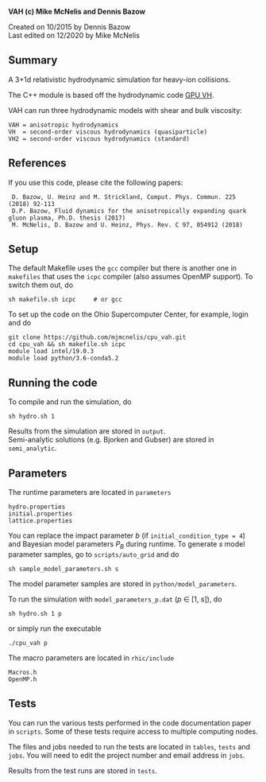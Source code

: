 **VAH (c) Mike McNelis and Dennis Bazow**

Created on 10/2015 by Dennis Bazow\
Last edited on 12/2020 by Mike McNelis

## Summary
A 3+1d relativistic hydrodynamic simulation for heavy-ion collisions.

The C++ module is based off the hydrodynamic code [GPU VH](https://github.com/bazow/gpu-vh.git).

VAH can run three hydrodynamic models with shear and bulk viscosity:

    VAH = anisotropic hydrodynamics
    VH  = second-order viscous hydrodynamics (quasiparticle)
    VH2 = second-order viscous hydrodynamics (standard)


## References

If you use this code, please cite the following papers:

     D. Bazow, U. Heinz and M. Strickland, Comput. Phys. Commun. 225 (2018) 92-113
     D.P. Bazow, Fluid dynamics for the anisotropically expanding quark gluon plasma, Ph.D. thesis (2017)
     M. McNelis, D. Bazow and U. Heinz, Phys. Rev. C 97, 054912 (2018)


## Setup
The default Makefile uses the `gcc` compiler but there is another one in `makefiles` that uses the `icpc` compiler (also assumes OpenMP support). To switch them out, do

    sh makefile.sh icpc     # or gcc

To set up the code on the Ohio Supercomputer Center, for example, login and do

    git clone https://github.com/mjmcnelis/cpu_vah.git
    cd cpu_vah && sh makefile.sh icpc
    module load intel/19.0.3
    module load python/3.6-conda5.2


## Running the code
To compile and run the simulation, do

    sh hydro.sh 1

Results from the simulation are stored in `output`.\
Semi-analytic solutions (e.g. Bjorken and Gubser) are stored in `semi_analytic`.


## Parameters

The runtime parameters are located in `parameters`

    hydro.properties
    initial.properties
    lattice.properties

You can replace the impact parameter *b* (if `initial_condition_type = 4`) and Bayesian model parameters *P<sub>B</sub>* during runtime. To generate *s* model parameter samples, go to `scripts/auto_grid` and do

    sh sample_model_parameters.sh s

The model parameter samples are stored in `python/model_parameters`.

To run the simulation with `model_parameters_p.dat`  (*p* ∈ [1, *s*]), do

    sh hydro.sh 1 p

or simply run the executable

    ./cpu_vah p

The macro parameters are located in `rhic/include`

    Macros.h
    OpenMP.h


## Tests

You can run the various tests performed in the code documentation paper in `scripts`. Some of these tests require access to multiple computing nodes.

The files and jobs needed to run the tests are located in `tables`, `tests` and `jobs`. You will need to edit the project number and email address in `jobs`.

Results from the test runs are stored in `tests`.
